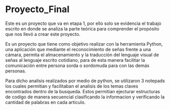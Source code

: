 # Proyecto_Final
Este es un proyecto que va en etapa 1, por ello solo se evidencia el trabajo escrito en donde se analiza la parte teórica para comprender el propósito que nos llevó a crear este proyecto.

Es un proyecto que tiene como objetivo realizar con la herramienta Python, una aplicación que mediante el reconocimiento de señas frente a una cámara, permita el almacenamiento y la traducción del lenguaje visual de señas al lenguaje escrito cotidiano, para de esta manera facilitar la comunicación entre persona sorda o sordomuda para con las demás personas.

Para dicho analisis realizados por medio de python, se utilizaron 3 notepads los cuales permitian y facilitaban el analisis de los temas claves encontrados dentro de la busqueda.
Estos permitian ejecturar estructuras de codigo de manera secuencial clasificando la informacion y verificando la cantidad de palabras en cada articulo.
